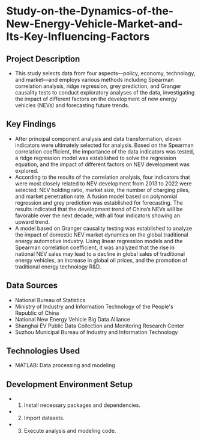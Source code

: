 # Study-on-the-Dynamics-of-the-New-Energy-Vehicle-Market-and-Its-Key-Influencing-Factors
## Project Description
- This study selects data from four aspects—policy, economy, technology, and market—and employs various methods including Spearman correlation analysis, ridge regression, grey prediction, and Granger causality tests to conduct exploratory analyses of the data, investigating the impact of different factors on the development of new energy vehicles (NEVs) and forecasting future trends.
## Key Findings
- After principal component analysis and data transformation, eleven indicators were ultimately selected for analysis. Based on the Spearman correlation coefficient, the importance of the data indicators was tested, a ridge regression model was established to solve the regression equation, and the impact of different factors on NEV development was explored.
- According to the results of the correlation analysis, four indicators that were most closely related to NEV development from 2013 to 2022 were selected: NEV holding ratio, market size, the number of charging piles, and market penetration rate. A fusion model based on polynomial regression and grey prediction was established for forecasting. The results indicated that the development trend of China’s NEVs will be favorable over the next decade, with all four indicators showing an upward trend.
- A model based on Granger causality testing was established to analyze the impact of domestic NEV market dynamics on the global traditional energy automotive industry. Using linear regression models and the Spearman correlation coefficient, it was analyzed that the rise in national NEV sales may lead to a decline in global sales of traditional energy vehicles, an increase in global oil prices, and the promotion of traditional energy technology R&D.
## Data Sources
- National Bureau of Statistics
- Ministry of Industry and Information Technology of the People's Republic of China
- National New Energy Vehicle Big Data Alliance
- Shanghai EV Public Data Collection and Monitoring Research Center
- Suzhou Municipal Bureau of Industry and Information Technology
## Technologies Used
- MATLAB: Data processing and modeling
## Development Environment Setup
- 1.	Install necessary packages and dependencies.
- 2.	Import datasets.
- 3.	Execute analysis and modeling code.

